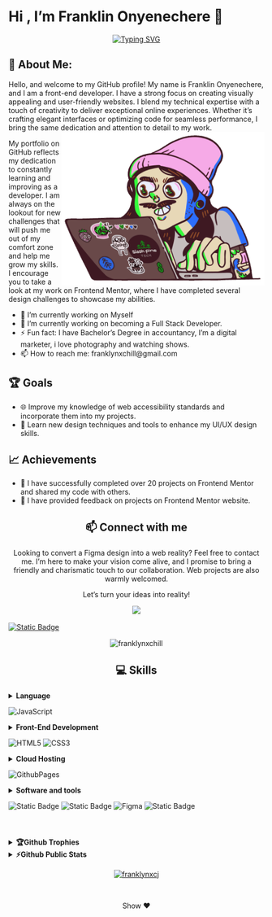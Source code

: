 # Hi , I’m Franklin Onyenechere 👋 
<div align="center"> <a href="https://git.io/typing-svg"><img src="https://readme-typing-svg.demolab.com?font=Fira+Code&pause=1000&center=true&vCenter=true&random=false&width=435&height=90&lines=I'm+Franklin+Onyenechere..♥️; Passionate+Front-End+Developer.;Actiive+Learner+and+Researcher" alt="Typing SVG" /></a></div>

## 💫 About Me:
Hello, and welcome to my GitHub profile! My name is Franklin Onyenechere, and I am a front-end developer. 
I have a strong focus on creating visually appealing and user-friendly websites. I blend my technical expertise with a touch of creativity to deliver exceptional online experiences. Whether it’s crafting elegant interfaces or optimizing code for seamless performance, I bring the same dedication and attention to detail to my work.
<br>
<img align="right" alt="coding" width="400" src="coding.gif">

My portfolio on GitHub reflects my dedication to constantly learning and improving as a developer. I am always on the lookout for new challenges that will push me out of my comfort zone and help me grow my skills.
I encourage you to take a look at my work on Frontend Mentor, where I have completed several design challenges to showcase my abilities. 

<ul>
<li>🔭 I’m currently working on Myself</li>
<li>🌱 I’m currently working on becoming a Full Stack Developer. </li>
<li>⚡ Fun fact: I have Bachelor’s Degree in accountancy, I’m a digital marketer, i love photography and watching shows. </li>
<li>📫 How to reach me: franklynxchill@gmail.com</li>
</ul>

## 🏆 Goals
<ul>
<li>🌐 Improve my knowledge of web accessibility standards and incorporate them into my projects. </li>

<li> 🎨 Learn new design techniques and tools to enhance my UI/UX design skills. </li>
</ul>

## 📈 Achievements
<ul>
<li> 🎉 I have successfully completed over 20 projects on Frontend Mentor and shared my code with others. </li>
<li> 🤝 I have provided feedback on projects on Frontend Mentor website. </li>
</ul>

##

##  <p align="center">📫 Connect with me</p> 
<p align="center" width="350px">
  Looking to convert a Figma design into a web reality? Feel free to contact me. I’m here to make your vision come alive, and I promise to bring a friendly and charismatic touch to our collaboration. Web projects are also warmly welcomed.
</p> 
<p align="center">Let’s turn your ideas into reality!</p>

<p align="center">
  <a href="mailto:franklynxchill@gmail.com"> 
<img src="https://img.shields.io/badge/Gmail-D14836?style=for-the-badge&logo=gmail&logoColor=white">
</a> 

<a align="center" href="https://www.frontendmentor.io/profile/franklynxchill"> 
  
![Static Badge](https://img.shields.io/badge/frontendmentor-badge?style=for-the-badge&logo=frontendmentor&logoColor=white&color=%233F54A3)
</a>
</p>

<div align="center">
  <p><img align="center" src="https://github-readme-streak-stats.herokuapp.com/?user=franklynxchill&" alt="franklynxchill" /></p>

</div>

##

##  <p align="center">💻 Skills</p>

<details>
<summary> <b> Language  </b>

![JavaScript](https://img.shields.io/badge/javascript-%23323330.svg?style=for-the-badge&logo=javascript&logoColor=%23F7DF1E)
</summary>
</details>

<details>
<summary> <b>Front-End Development</b>

![HTML5](https://img.shields.io/badge/html5-%23E34F26.svg?style=for-the-badge&logo=html5&logoColor=white) ![CSS3](https://img.shields.io/badge/css3-%231572B6.svg?style=for-the-badge&logo=css3&logoColor=white) 
</summary>
</details>

<details>
<summary> <b> Cloud Hosting </b>

![GithubPages](https://img.shields.io/badge/github%20pages-121013?style=for-the-badge&logo=github&logoColor=white) 
</details>
</summary>

<details> 
<summary> <b>Software and tools </b>
  
![Static Badge](https://img.shields.io/badge/GIT-badge?style=for-the-badge&logo=git&logoColor=white&color=%23F05032)
![Static Badge](https://img.shields.io/badge/GITHUB-badge?style=for-the-badge&logo=github&logoColor=white&color=%23181717)
![Figma](https://img.shields.io/badge/figma-%23F24E1E.svg?style=for-the-badge&logo=figma&logoColor=white)
![Static Badge](https://img.shields.io/badge/VS%20CODE-badge?style=for-the-badge&logo=visualstudiocode&color=%23007ACC)
</summary>
</details>

# 
<details> 
<summary> <b>🏆Github Trophies</b> </summary>
<p align="left"> <a href="https://github.com/ryo-ma/github-profile-trophy"><img src="https://github-profile-trophy.vercel.app/?username=franklynxchill" alt="franklynxchill" /></a> </p>
</details>

<details> 
<summary> <b>⚡Github Public Stats</b> </summary>

<p><img align="left" src="https://github-readme-stats.vercel.app/api/top-langs?username=franklynxchill&show_icons=true&locale=en&layout=compact" alt="franklynxchill" /></p>

<p>&nbsp;<img align="center" src="https://github-readme-stats.vercel.app/api?username=franklynxchill&show_icons=true&locale=en" alt="franklynxchill" /></p>
</details>

<p align="center"><a href="https://www.buymeacoffee.com/franklynxcj"> <img align="center" src="https://cdn.buymeacoffee.com/buttons/v2/default-yellow.png" height="50" width="210" alt="franklynxcj" /></a></p><br>
<p align="center">Show ♥️</p>
